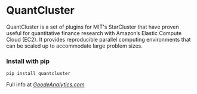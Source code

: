 QuantCluster
===

QuantCluster is a set of plugins for MIT's StarCluster that have proven useful for quantitative finance research with Amazon’s Elastic Compute Cloud (EC2).  It provides reproducible parallel computing environments that can be scaled up to accommodate large problem sizes.

<h3>Install with pip</h3>
<pre><code>pip install quantcluster</code></pre>

Full info at <em><a href="http://goodeanalytics.com/clusters/ec2-clusters/">GoodeAnalytics.com</a></em>
